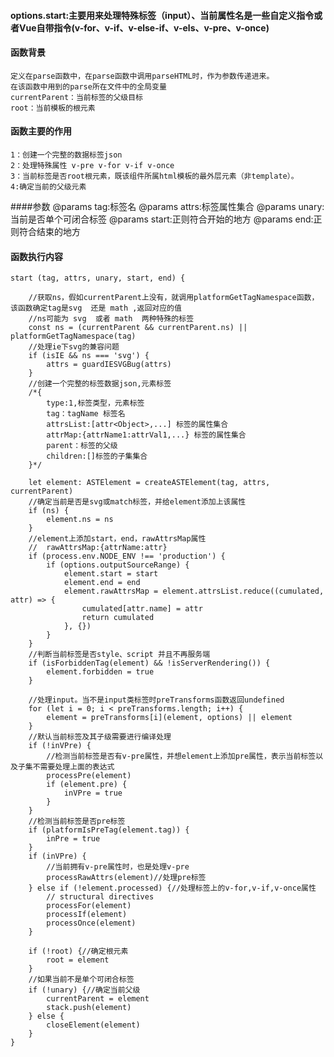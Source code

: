 #### options.start:主要用来处理特殊标签（input）、当前属性名是一些自定义指令或者Vue自带指令(v-for、v-if、v-else-if、v-els、v-pre、v-once)


#### 函数背景
    定义在parse函数中，在parse函数中调用parseHTML时，作为参数传递进来。
    在该函数中用到的parse所在文件中的全局变量
    currentParent：当前标签的父级目标
    root：当前模板的根元素
    



#### 函数主要的作用
    1：创建一个完整的数据标签json
    2：处理特殊属性 v-pre v-for v-if v-once
    3：当前标签是否root根元素，既该组件所属html模板的最外层元素（非template）。
    4:确定当前的父级元素
####参数
    @params tag:标签名
    @params attrs:标签属性集合
    @params unary:当前是否单个可闭合标签
    @params start:正则符合开始的地方
    @params end:正则符合结束的地方
#### 函数执行内容
   
   
   
   
```
start (tag, attrs, unary, start, end) {
      
    //获取ns，假如currentParent上没有，就调用platformGetTagNamespace函数，该函数确定tag是svg  还是 math ,返回对应的值
    //ns可能为 svg  或者 math  两种特殊的标签
    const ns = (currentParent && currentParent.ns) || platformGetTagNamespace(tag)
    //处理ie下svg的兼容问题
    if (isIE && ns === 'svg') {
        attrs = guardIESVGBug(attrs)
    }
    //创建一个完整的标签数据json,元素标签 
    /*{
        type:1,标签类型，元素标签
        tag：tagName 标签名
        attrsList:[attr<Object>,...] 标签的属性集合
        attrMap:{attrName1:attrVal1,...} 标签的属性集合
        parent：标签的父级
        children:[]标签的子集集合
    }*/
    
    let element: ASTElement = createASTElement(tag, attrs, currentParent)
    //确定当前是否是svg或match标签，并给element添加上该属性
    if (ns) {
        element.ns = ns
    }
    //element上添加start，end，rawAttrsMap属性
    //  rawAttrsMap:{attrName:attr}
    if (process.env.NODE_ENV !== 'production') {
        if (options.outputSourceRange) {
            element.start = start
            element.end = end
            element.rawAttrsMap = element.attrsList.reduce((cumulated, attr) => {
                cumulated[attr.name] = attr
                return cumulated
            }, {})
        }
    }
    //判断当前标签是否style、script 并且不再服务端
    if (isForbiddenTag(element) && !isServerRendering()) {
        element.forbidden = true
    }
    
    //处理input。当不是input类标签时preTransforms函数返回undefined
    for (let i = 0; i < preTransforms.length; i++) {
        element = preTransforms[i](element, options) || element
    }
    //默认当前标签及其子级需要进行编译处理
    if (!inVPre) {
        //检测当前标签是否有v-pre属性，并想element上添加pre属性，表示当前标签以及子集不需要处理上面的表达式
        processPre(element)
        if (element.pre) { 
            inVPre = true
        }
    }
    //检测当前标签是否pre标签
    if (platformIsPreTag(element.tag)) {
        inPre = true
    }
    if (inVPre) {
        //当前拥有v-pre属性时，也是处理v-pre
        processRawAttrs(element)//处理pre标签
    } else if (!element.processed) {//处理标签上的v-for,v-if,v-once属性
        // structural directives
        processFor(element)
        processIf(element)
        processOnce(element)
    }
    
    if (!root) {//确定根元素
        root = element
    }
    //如果当前不是单个可闭合标签  
    if (!unary) {//确定当前父级
        currentParent = element
        stack.push(element)
    } else {
        closeElement(element)
    }
}

```